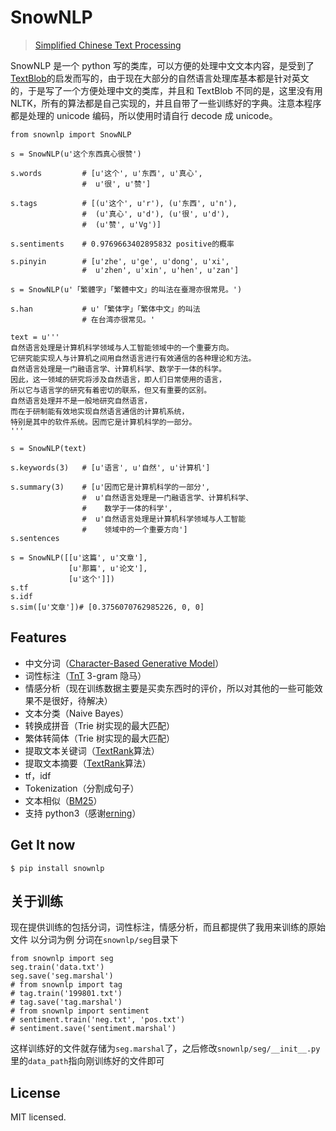 # SnowNLP

> [Simplified Chinese Text Processing](https://github.com/isnowfy/snownlp)

SnowNLP 是一个 python 写的类库，可以方便的处理中文文本内容，是受到了[TextBlob](https://github.com/sloria/TextBlob)的启发而写的，由于现在大部分的自然语言处理库基本都是针对英文的，于是写了一个方便处理中文的类库，并且和 TextBlob 不同的是，这里没有用 NLTK，所有的算法都是自己实现的，并且自带了一些训练好的字典。注意本程序都是处理的 unicode 编码，所以使用时请自行 decode 成 unicode。

```{python}
from snownlp import SnowNLP

s = SnowNLP(u'这个东西真心很赞')

s.words         # [u'这个', u'东西', u'真心',
                #  u'很', u'赞']

s.tags          # [(u'这个', u'r'), (u'东西', u'n'),
                #  (u'真心', u'd'), (u'很', u'd'),
                #  (u'赞', u'Vg')]

s.sentiments    # 0.9769663402895832 positive的概率

s.pinyin        # [u'zhe', u'ge', u'dong', u'xi',
                #  u'zhen', u'xin', u'hen', u'zan']

s = SnowNLP(u'「繁體字」「繁體中文」的叫法在臺灣亦很常見。')

s.han           # u'「繁体字」「繁体中文」的叫法
                # 在台湾亦很常见。'

text = u'''
自然语言处理是计算机科学领域与人工智能领域中的一个重要方向。
它研究能实现人与计算机之间用自然语言进行有效通信的各种理论和方法。
自然语言处理是一门融语言学、计算机科学、数学于一体的科学。
因此，这一领域的研究将涉及自然语言，即人们日常使用的语言，
所以它与语言学的研究有着密切的联系，但又有重要的区别。
自然语言处理并不是一般地研究自然语言，
而在于研制能有效地实现自然语言通信的计算机系统，
特别是其中的软件系统。因而它是计算机科学的一部分。
'''

s = SnowNLP(text)

s.keywords(3)	# [u'语言', u'自然', u'计算机']

s.summary(3)	# [u'因而它是计算机科学的一部分',
                #  u'自然语言处理是一门融语言学、计算机科学、
				#	 数学于一体的科学',
				#  u'自然语言处理是计算机科学领域与人工智能
				#	 领域中的一个重要方向']
s.sentences

s = SnowNLP([[u'这篇', u'文章'],
             [u'那篇', u'论文'],
             [u'这个']])
s.tf
s.idf
s.sim([u'文章'])# [0.3756070762985226, 0, 0]
```

## Features

- 中文分词（[Character-Based Generative Model](http://aclweb.org/anthology//Y/Y09/Y09-2047.pdf)）
- 词性标注（[TnT](http://aclweb.org/anthology//A/A00/A00-1031.pdf) 3-gram 隐马）
- 情感分析（现在训练数据主要是买卖东西时的评价，所以对其他的一些可能效果不是很好，待解决）
- 文本分类（Naive Bayes）
- 转换成拼音（Trie 树实现的最大匹配）
- 繁体转简体（Trie 树实现的最大匹配）
- 提取文本关键词（[TextRank](http://acl.ldc.upenn.edu/acl2004/emnlp/pdf/Mihalcea.pdf)算法）
- 提取文本摘要（[TextRank](http://acl.ldc.upenn.edu/acl2004/emnlp/pdf/Mihalcea.pdf)算法）
- tf，idf
- Tokenization（分割成句子）
- 文本相似（[BM25](http://en.wikipedia.org/wiki/Okapi_BM25)）
- 支持 python3（感谢[erning](https://github.com/erning)）

## Get It now

```
$ pip install snownlp
```

## 关于训练

现在提供训练的包括分词，词性标注，情感分析，而且都提供了我用来训练的原始文件
以分词为例
分词在`snownlp/seg`目录下

```{python}
from snownlp import seg
seg.train('data.txt')
seg.save('seg.marshal')
# from snownlp import tag
# tag.train('199801.txt')
# tag.save('tag.marshal')
# from snownlp import sentiment
# sentiment.train('neg.txt', 'pos.txt')
# sentiment.save('sentiment.marshal')
```

这样训练好的文件就存储为`seg.marshal`了，之后修改`snownlp/seg/__init__.py`里的`data_path`指向刚训练好的文件即可

## License

MIT licensed.
